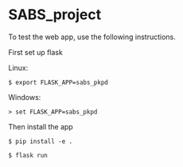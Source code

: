# SABS_project



To test the web app, use the following instructions.

First set up flask

Linux:

```
$ export FLASK_APP=sabs_pkpd
```

Windows:

```
> set FLASK_APP=sabs_pkpd
```

Then install the app


```
$ pip install -e .

$ flask run
```



